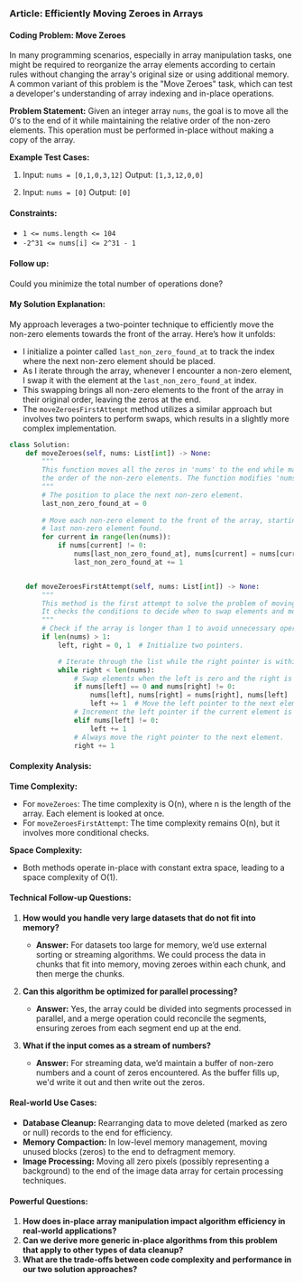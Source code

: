 ### Article: Efficiently Moving Zeroes in Arrays

#### Coding Problem: Move Zeroes

In many programming scenarios, especially in array manipulation tasks, one might be required to reorganize the array elements according to certain rules without changing the array's original size or using additional memory. A common variant of this problem is the "Move Zeroes" task, which can test a developer's understanding of array indexing and in-place operations.

**Problem Statement:**
Given an integer array `nums`, the goal is to move all the 0's to the end of it while maintaining the relative order of the non-zero elements. This operation must be performed in-place without making a copy of the array.

**Example Test Cases:**

1. Input: `nums = [0,1,0,3,12]`
   Output: `[1,3,12,0,0]`

2. Input: `nums = [0]`
   Output: `[0]`

#### Constraints:

- `1 <= nums.length <= 104`
- `-2^31 <= nums[i] <= 2^31 - 1`

#### Follow up:
Could you minimize the total number of operations done?

#### My Solution Explanation:

My approach leverages a two-pointer technique to efficiently move the non-zero elements towards the front of the array. Here’s how it unfolds:

- I initialize a pointer called `last_non_zero_found_at` to track the index where the next non-zero element should be placed.
- As I iterate through the array, whenever I encounter a non-zero element, I swap it with the element at the `last_non_zero_found_at` index.
- This swapping brings all non-zero elements to the front of the array in their original order, leaving the zeros at the end.
- The `moveZeroesFirstAttempt` method utilizes a similar approach but involves two pointers to perform swaps, which results in a slightly more complex implementation.

```python
class Solution:
    def moveZeroes(self, nums: List[int]) -> None:
        """
        This function moves all the zeros in 'nums' to the end while maintaining
        the order of the non-zero elements. The function modifies 'nums' in place.
        """
        # The position to place the next non-zero element.
        last_non_zero_found_at = 0
        
        # Move each non-zero element to the front of the array, starting from the
        # last non-zero element found.
        for current in range(len(nums)):
            if nums[current] != 0:
                nums[last_non_zero_found_at], nums[current] = nums[current], nums[last_non_zero_found_at]
                last_non_zero_found_at += 1


    def moveZeroesFirstAttempt(self, nums: List[int]) -> None:
        """
        This method is the first attempt to solve the problem of moving zeros to the end.
        It checks the conditions to decide when to swap elements and move pointers.
        """
        # Check if the array is longer than 1 to avoid unnecessary operations on a single-element or empty array.
        if len(nums) > 1:
            left, right = 0, 1  # Initialize two pointers.

            # Iterate through the list while the right pointer is within the bounds of the list.
            while right < len(nums):
                # Swap elements when the left is zero and the right is non-zero.
                if nums[left] == 0 and nums[right] != 0:
                    nums[left], nums[right] = nums[right], nums[left]
                    left += 1  # Move the left pointer to the next element.
                # Increment the left pointer if the current element is non-zero.
                elif nums[left] != 0:
                    left += 1
                # Always move the right pointer to the next element.
                right += 1
```

#### Complexity Analysis:

**Time Complexity:**
- For `moveZeroes`: The time complexity is O(n), where n is the length of the array. Each element is looked at once.
- For `moveZeroesFirstAttempt`: The time complexity remains O(n), but it involves more conditional checks.

**Space Complexity:**
- Both methods operate in-place with constant extra space, leading to a space complexity of O(1).

#### Technical Follow-up Questions:

1. **How would you handle very large datasets that do not fit into memory?**
   - **Answer:** For datasets too large for memory, we’d use external sorting or streaming algorithms. We could process the data in chunks that fit into memory, moving zeroes within each chunk, and then merge the chunks.

2. **Can this algorithm be optimized for parallel processing?**
   - **Answer:** Yes, the array could be divided into segments processed in parallel, and a merge operation could reconcile the segments, ensuring zeroes from each segment end up at the end.

3. **What if the input comes as a stream of numbers?**
   - **Answer:** For streaming data, we’d maintain a buffer of non-zero numbers and a count of zeros encountered. As the buffer fills up, we'd write it out and then write out the zeros.

#### Real-world Use Cases:

- **Database Cleanup:** Rearranging data to move deleted (marked as zero or null) records to the end for efficiency.
- **Memory Compaction:** In low-level memory management, moving unused blocks (zeros) to the end to defragment memory.
- **Image Processing:** Moving all zero pixels (possibly representing a background) to the end of the image data array for certain processing techniques.

#### Powerful Questions:

1. **How does in-place array manipulation impact algorithm efficiency in real-world applications?**
2. **Can we derive more generic in-place algorithms from this problem that apply to other types of data cleanup?**
3. **What are the trade-offs between code complexity and performance in our two solution approaches?**
